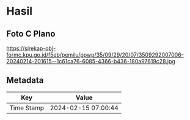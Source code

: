 # Hasil

## Foto C Plano

https://sirekap-obj-formc.kpu.go.id/f5eb/pemilu/ppwp/35/09/29/20/07/3509292007006-20240214-201615--1c61ca76-6085-4366-b436-180a97619c28.jpg


## Metadata

| Key        | Value               |
| ---------- | ------------------- |
| Time Stamp | 2024-02-15 07:00:44 |



